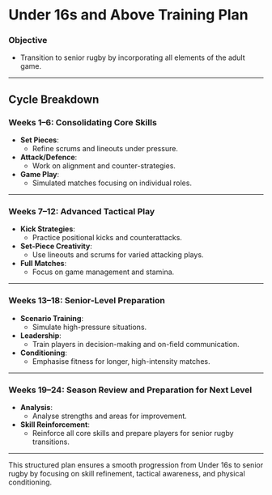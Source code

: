 # **Under 16s and Above Training Plan**

### **Objective**
- Transition to senior rugby by incorporating all elements of the adult game.

---

## **Cycle Breakdown**

### **Weeks 1–6: Consolidating Core Skills**
- **Set Pieces**:  
  - Refine scrums and lineouts under pressure.  
- **Attack/Defence**:  
  - Work on alignment and counter-strategies.  
- **Game Play**:  
  - Simulated matches focusing on individual roles.

---

### **Weeks 7–12: Advanced Tactical Play**
- **Kick Strategies**:  
  - Practice positional kicks and counterattacks.  
- **Set-Piece Creativity**:  
  - Use lineouts and scrums for varied attacking plays.  
- **Full Matches**:  
  - Focus on game management and stamina.

---

### **Weeks 13–18: Senior-Level Preparation**
- **Scenario Training**:  
  - Simulate high-pressure situations.  
- **Leadership**:  
  - Train players in decision-making and on-field communication.  
- **Conditioning**:  
  - Emphasise fitness for longer, high-intensity matches.

---

### **Weeks 19–24: Season Review and Preparation for Next Level**
- **Analysis**:  
  - Analyse strengths and areas for improvement.  
- **Skill Reinforcement**:  
  - Reinforce all core skills and prepare players for senior rugby transitions.

---

This structured plan ensures a smooth progression from Under 16s to senior rugby by focusing on skill refinement, tactical awareness, and physical conditioning.